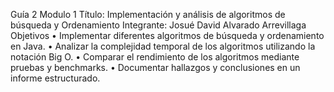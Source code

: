 Guía 2 Modulo 1
Título: Implementación y análisis de algoritmos de búsqueda y Ordenamiento
Integrante: Josué David Alvarado Arrevillaga
Objetivos
•	Implementar diferentes algoritmos de búsqueda y ordenamiento en Java. 
•	Analizar la complejidad temporal de los algoritmos utilizando la notación Big O. 
•	Comparar el rendimiento de los algoritmos mediante pruebas y benchmarks.
•	Documentar hallazgos y conclusiones en un informe estructurado. 
